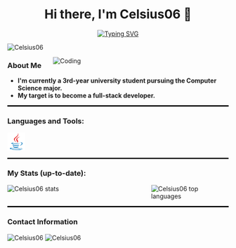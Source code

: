 <h1 align="center">Hi there, I'm Celsius06 🐼</h1>

<p align="center">
  <a href="https://git.io/typing-svg">
    <img src="https://readme-typing-svg.demolab.com?font=Fira+Code&color=%230000FF&pause=1000&vCenter=true&random=false&width=450&lines=Welcome+to+my+personal+Github+page+%F0%9F%90%88%E2%80%8D%E2%AC%9B" alt="Typing SVG" />
  </a>
</p>

<p align="left">
  <img src="https://komarev.com/ghpvc/?username=Celsius06&label=Profile%20views&color=0e75b6&style=flat" alt="Celsius06" />
</p>

<img align="right" alt="Coding" width="400" src="https://i.giphy.com/media/v1.Y2lkPTc5MGI3NjExZDFsemEzMDkwd2dzeWJ5Zm1oZG9uNXd5dzJpMDNwMGtuN3EwdWFoeiZlcD12MV9pbnRlcm5hbF9naWZfYnlfaWQmY3Q9Zw/1GEATImIxEXVR79Dhk/giphy.gif">

<h3 align="left">About Me</h3> 

- **I'm currently a 3rd-year university student pursuing the Computer Science major.**
- **My target is to become a full-stack developer.**

<!-- Divider -->
<hr style="border: 1px groove #000;">

<h3 align="left">Languages and Tools:</h3>
<p align="left">
  <img src="https://raw.githubusercontent.com/devicons/devicon/master/icons/java/java-original.svg" alt="java" width="40" height="40"/>  
</p>

<!-- Divider -->
<hr style="border: 1px inset #000;">

<h3 align="left">My Stats (up-to-date):</h3>

<div style="display: flex; justify-content: space-between;">
  <img src="https://github-readme-stats.vercel.app/api?username=Celsius06&show_icons=true&locale=en" alt="Celsius06 stats" style="width: 39%; display: inline-block;" />
  <img src="https://github-readme-stats.vercel.app/api/top-langs?username=Celsius06&show_icons=true&locale=en&layout=compact" alt="Celsius06 top languages" style="width: 35%; display: inline-block;" />
</div>

<!-- Divider -->
<hr style="border: 1px solid #000;">

<h3 align="left">Contact Information</h3>
<p>
  <a href="https://www.linkedin.com/in/nguyenthuan2406" target="blank" style="text-decoration: none;"><img align="center" src="https://raw.githubusercontent.com/rahuldkjain/github-profile-readme-generator/master/src/images/icons/Social/linked-in-alt.svg" alt="Celsius06" height="30" width="40" /></a>
  <a href="https://facebook.com/hidro.nthn" target="blank" style="text-decoration: none;"><img align="center" src="https://raw.githubusercontent.com/rahuldkjain/github-profile-readme-generator/master/src/images/icons/Social/facebook.svg" alt="Celsius06" height="30" width="40" /></a>
</p>
